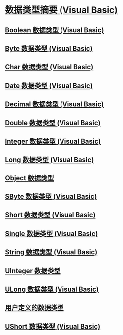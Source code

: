 # [数据类型摘要 (Visual Basic)](data-type-summary.md)
## [Boolean 数据类型 (Visual Basic)](boolean-data-type.md)
## [Byte 数据类型 (Visual Basic)](byte-data-type.md)
## [Char 数据类型 (Visual Basic)](char-data-type.md)
## [Date 数据类型 (Visual Basic)](date-data-type.md)
## [Decimal 数据类型 (Visual Basic)](decimal-data-type.md)
## [Double 数据类型 (Visual Basic)](double-data-type.md)
## [Integer 数据类型 (Visual Basic)](integer-data-type.md)
## [Long 数据类型 (Visual Basic)](long-data-type.md)
## [Object 数据类型](object-data-type.md)
## [SByte 数据类型 (Visual Basic)](sbyte-data-type.md)
## [Short 数据类型 (Visual Basic)](short-data-type.md)
## [Single 数据类型 (Visual Basic)](single-data-type.md)
## [String 数据类型 (Visual Basic)](string-data-type.md)
## [UInteger 数据类型](uinteger-data-type.md)
## [ULong 数据类型 (Visual Basic)](ulong-data-type.md)
## [用户定义的数据类型](user-defined-data-type.md)
## [UShort 数据类型 (Visual Basic)](ushort-data-type.md)
